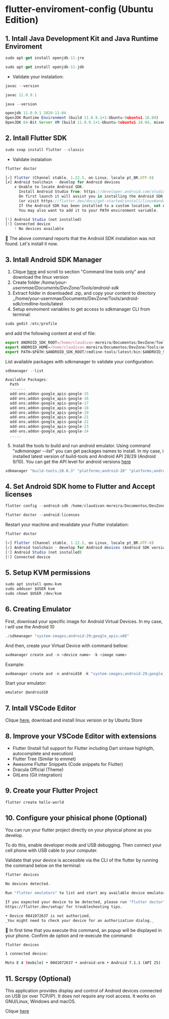 # flutter-enviroment-config (Ubuntu Edition)

## 1. Intall Java Development Kit and Java Runtime Enviroment

```javascript
sudo apt-get install openjdk-11-jre
```

```javascript
sudo apt-get install openjdk-11-jdk
```

- Validate your instalation:

```javascript
javac --version

javac 11.0.9.1
```

```javascript
java --version

openjdk 11.0.9.1 2020-11-04
OpenJDK Runtime Environment (build 11.0.9.1+1-Ubuntu-0ubuntu1.18.04)
OpenJDK 64-Bit Server VM (build 11.0.9.1+1-Ubuntu-0ubuntu1.18.04, mixed mode, sharing)
```

## 2. Intall Flutter SDK

```javascript
sudo snap install flutter --classic
```
- Validate instalation

```javascript
flutter doctor

[✓] Flutter (Channel stable, 1.22.5, on Linux, locale pt_BR.UTF-8)
[✗] Android toolchain - develop for Android devices
    ✗ Unable to locate Android SDK.
      Install Android Studio from: https://developer.android.com/studio/index.html
      On first launch it will assist you in installing the Android SDK components.
      (or visit https://flutter.dev/docs/get-started/install/linux#android-setup for detailed instructions).
      If the Android SDK has been installed to a custom location, set ANDROID_SDK_ROOT to that location.
      You may also want to add it to your PATH environment variable.

[!] Android Studio (not installed)
[!] Connected device
    ! No devices available
```
:rotating_light: The above command reports that the Android SDK installation was not found. Let's install it now.

## 3. Intall Android SDK Manager

1. Clique [here](https://developer.android.com/studio) and scroll to section "Command line tools only" and download the linux version
2. Create folder _/home/your-usernmae/Documents/DevZone/Tools/android-sdk_ 
3. Extract folder in downloaded .zip, and copy your content to directory _/home/your-usernmae/Documents/DevZone/Tools/android-sdk/cmdline-tools/latest
4. Setup enviroment variables to get access to sdkmanager CLI from terminal: 
  
```javascript
sudo gedit /etc/profile
```

and add the following content at end of file:

```javascript
export ANDROID_SDK_ROOT=/home/claudivan-moreira/Documentos/DevZone/Tools/android-sdk
export ANDROID_HOME=/home/claudivan-moreira/Documentos/DevZone/Tools/android-sdk/cmdline-tools/latest
export PATH=$PATH:$ANDROID_SDK_ROOT/cmdline-tools/latest/bin:$ANDROID_SDK_ROOT/cmdline-tools/tools/bin:$ANDROID_SDK_ROOT/build-tools:$ANDROID_SDK_ROOT/emulator:$ANDROID_SDK_ROOT/platform-tools
```

List available packages with sdkmanager to validate your configuration:

```javascript
sdkmanager --list

Available Packages:
  Path                                                                                     | Version      | Description                                           
  -------                                                                                  | -------      | -------                                               
  add-ons;addon-google_apis-google-15                                                      | 3            | Google APIs                                           
  add-ons;addon-google_apis-google-16                                                      | 4            | Google APIs                                          
  add-ons;addon-google_apis-google-17                                                      | 4            | Google APIs                                           
  add-ons;addon-google_apis-google-18                                                      | 4            | Google APIs                                           
  add-ons;addon-google_apis-google-19                                                      | 20           | Google APIs                                           
  add-ons;addon-google_apis-google-21                                                      | 1            | Google APIs                                           
  add-ons;addon-google_apis-google-22                                                      | 1            | Google APIs                                           
  add-ons;addon-google_apis-google-23                                                      | 1            | Google APIs                                           
  add-ons;addon-google_apis-google-24                                                      | 1            | Google APIs 
  .....
```

5. Install the tools to build and run android emulator. Using command "_sdkmanager --list_" you can get packages names to install. In my case, i installed latest version of build-tools and Android API 28/29 (Android 9/10). You can get the API level for android versions [here](https://developer.android.com/studio/releases/platforms)

```javascript
sdkmanager "build-tools;28.0.3" "platforms;android-28" "platforms;android-29"
```


## 4. Set Android SDK home to Flutter and Accept licenses


```javascript
flutter config --android-sdk /home/claudivan-moreira/Documentos/DevZone/Tools/android-sdk

flutter doctor --android-licenses
```
Restart your machine and revalidate your Flutter instalation:

```javascript
flutter doctor

[✓] Flutter (Channel stable, 1.22.5, on Linux, locale pt_BR.UTF-8)
[✓] Android toolchain - develop for Android devices (Android SDK version 28.0.3)
[!] Android Studio (not installed)
[!] Connected device
```

## 5. Setup KVM permissions

```javascript
sudo apt install qemu-kvm
sudo adduser $USER kvm
sudo chown $USER /dev/kvm
```

## 6. Creating Emulator

First, download your specific image for Android Virtual Devices. In my case, i will use the Android 10

```javascript
./sdkmanager "system-images;android-29;google_apis;x86"
```

And then, create your Virtual Device with command bellow:

```javascript
avdmanager create avd -n <device name> -k <image name>
```
Example:

```javascript
avdmanager create avd -n android10 -k "system-images;android-29;google_apis;x86"
```

Start your emulator:

```javascript
emulator @android10
```

## 7. Intall VSCode Editor

Clique [here](https://code.visualstudio.com/download), download and install linux version or by Ubuntu Store

## 8. Improve your VSCode Editor with extensions

- Flutter (Install full support for Flutter including Dart sintaxe highligth, autocomplete and execution)
- Flutter Tree (Similar to emmet)
- Awesome Flutter Snippets (Code snippets for Flutter)
- Dracula Official (Theme)
- GitLens (Git integration)

## 9. Create your Flutter Project


```javascript
flutter create hello-world
```

## 10. Configure your phisical phone (Optional)

You can run your flutter project directly on your physical phone as you develop.

To do this, enable developer mode and USB debugging. Then connect your cell phone with USB cable to your computer.

Validate that your device is accessible via the CLI of the flutter by running the command below on the terminal:

```bash
flutter devices

No devices detected.

Run "flutter emulators" to list and start any available device emulators.

If you expected your device to be detected, please run "flutter doctor" to diagnose potential issues. You may also try increasing the time to wait for connected devices with the --device-timeout flag. Visit
https://flutter.dev/setup/ for troubleshooting tips.

• Device 0041072637 is not authorized.
_You might need to check your device for an authorization dialog._
```

:rotating_light: In first time that you execute this command, an popup will be displayed in your phone. Confirm de option and re-execute the command:

```bash
flutter devices

1 connected device:

Moto E 4 (mobile) • 0041072637 • android-arm • Android 7.1.1 (API 25)
```

## 11. Scrspy (Optional)

This application provides display and control of Android devices connected on USB (or over TCP/IP). It does not 
require any root access. It works on GNU/Linux, Windows and macOS.

Clique [here](https://github.com/Genymobile/scrcpy)
